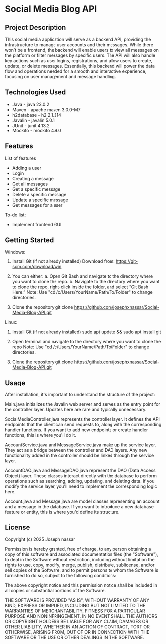 # Social Media Blog API

## Project Description

This social media application will serve as a backend API, providing the infrastructure to manage user accounts and their messages. While there won’t be a frontend, the backend will enable users to view all messages on the platform or filter messages by specific users. The API will also handle key actions such as user logins, registrations, and allow users to create, update, or delete messages. Essentially, this backend will power the data flow and operations needed for a smooth and interactive experience, focusing on user management and message handling.

## Technologies Used

* Java - java 23.0.2
* Maven - apache maven 3.0.0-M7
* h2database - h2 2.1.214
* Javalin - javalin 5.0.1
* JUnit - junit 4.13.2
* Mockito - mockito 4.9.0

## Features

List of features
* Adding a user
* Login
* Creating a message
* Get all messages
* Get a specific message
* Delete a specific message
* Update a specific message
* Get messages for a user

To-do list:
* Implement frontend GUI

## Getting Started

Windows:
1. Install Git (if not already installed)
    Download from: https://git-scm.com/download/win

2. You can either:
    a. Open Git Bash and navigate to the directory where you want to clone the repo.
    b. Navigate to the directory where you want to clone the repo, right-click inside the folder, and select “Git Bash Here.”
Note: Use "cd /c/Users/YourName/Path/To/Folder" to change directories.

3. Clone the repository
git clone https://github.com/josephxnassar/Social-Media-Blog-API.git

Linux:
1. Install Git (if not already installed)
sudo apt update && sudo apt install git

2. Open terminal and navigate to the directory where you want to clone the repo
Note: Use "cd /c/Users/YourName/Path/To/Folder" to change directories.

3. Clone the repository
git clone https://github.com/josephxnassar/Social-Media-Blog-API.git

## Usage

After installation, it's important to understand the structure of the project:

Main.java initializes the Javalin web server and serves as the entry point for the controller layer. Updates here are rare and typically unnecessary.

SocialMediaController.java represents the controller layer. It defines the API endpoints that the client can send requests to, along with the corresponding handler functions. If you want to add new endpoints or create handler functions, this is where you'll do it.

AccountService.java and MessageService.java make up the service layer. They act as a bridge between the controller and DAO layers. Any new functionality added in the controller should be linked through the service layer.

AccountDAO.java and MessageDAO.java represent the DAO (Data Access Object) layer. These classes interact directly with the database to perform operations such as searching, adding, updating, and deleting data. If you modify the service layer, you'll need to implement the corresponding logic here.

Account.java and Message.java are model classes representing an account and a message in the database. If you want to introduce a new database feature or entity, this is where you'd define its structure.

## License

Copyright (c) 2025 Joseph nassar

Permission is hereby granted, free of charge, to any person obtaining a copy
of this software and associated documentation files (the "Software"), to deal
in the Software without restriction, including without limitation the rights
to use, copy, modify, merge, publish, distribute, sublicense, and/or sell 
copies of the Software, and to permit persons to whom the Software is 
furnished to do so, subject to the following conditions:

The above copyright notice and this permission notice shall be included in 
all copies or substantial portions of the Software.

THE SOFTWARE IS PROVIDED "AS IS", WITHOUT WARRANTY OF ANY KIND, EXPRESS OR 
IMPLIED, INCLUDING BUT NOT LIMITED TO THE WARRANTIES OF MERCHANTABILITY, 
FITNESS FOR A PARTICULAR PURPOSE AND NONINFRINGEMENT. IN NO EVENT SHALL THE 
AUTHORS OR COPYRIGHT HOLDERS BE LIABLE FOR ANY CLAIM, DAMAGES OR OTHER 
LIABILITY, WHETHER IN AN ACTION OF CONTRACT, TORT OR OTHERWISE, ARISING FROM, 
OUT OF OR IN CONNECTION WITH THE SOFTWARE OR THE USE OR OTHER DEALINGS IN 
THE SOFTWARE.